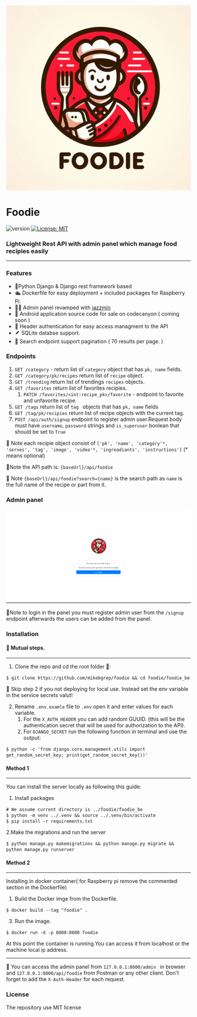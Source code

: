 ![Logo](https://github.com/mikebgrep/foodie/blob/master/git_assets/logo.jpeg)

# Foodie
![version](https://img.shields.io/badge/version-1.0.0-green) [![License: MIT](https://img.shields.io/badge/License-MIT-yellow.svg)](https://opensource.org/licenses/MIT) 

###  Lightweight Rest API with admin panel which manage food recipies easily 
--- 
### Features 
   - 🐍Python Django & Django rest framework based
   - 🛳 Dockerfile for easy deployment + included packages for Raspberry Pi.
   - 👨‍🍳 Admin panel revamped with [jazzmin](https://github.com/farridav/django-jazzmin)
   - 🤖 Android application source code for sale on codecanyon ( coming soon )
   - 🔐 Header authentication for easy access managment to the API
   - 🪶 SQLite databse support.
   - 🔎 Search endpoint support pagination ( 70 results per page. )

### Endpoints 
1. ```GET /category``` - return list of ```category``` object that has ```pk, name``` fields.
2. ```GET /category/pk/recipes```  return list of ```recipe``` object.
3. ```GET /trending``` return list of trendings ```recipes``` objects.
4. ```GET /favorites``` return list of favorites recipies.
   1. ```PATCH /favorites/<int:recipe_pk>/favorite``` - endpoint to favorite and unfavorite recipe.
5. ```GET /tags``` return list of ```tag ``` objects that has ```pk, name``` fields
6. ```GET /tag/pk/recipies``` return list of recipe objects with the current tag.
7. ```POST /api/auth/signup``` endpoint to register admin user.Request body must have  ```username```, ```password``` strings and ```is_superuser``` boolean that should be set to ```True```

📝 Note each recipie object consist of ```['pk', 'name', 'category'*, 'serves', 'tag', 'image', 'video'*, 'ingreadiants', 'instructions']``` (* means optional)

📝Note the API path is: ```{baseUrl}/api/foodie```

📝 Note ```{baseUrl}/api/foodie?search={name}``` is the search path as ```name``` is the full name of the recipe or part from it.

### Admin panel 
![admin](https://github.com/mikebgrep/foodie/blob/master/git_assets/foodie-admin.gif)

📝Note to login in the panel you must register admin user from the ```/signup``` endpoint afterwards the users can be added from the panel.

### Installation

#### 📝 Mutual steps. 
---
1. Clone the repo and cd the root folder 📂:
```
$ git clone https://github.com/mikebgrep/foodie && cd foodie/foodie_be
```

📝 Skip step 2 if you not deploying for local use. Instead set the env variable in the service secrets valut!

2. Rename ```.env.examle``` file to ```.env``` open it and enter values for each variable.
    1. For the ```X_AUTH_HEADER``` you can add random GUUID. (this will be the authentication secret that will be used for authorization to the API).
    2. For ```DJANGO_SECRET``` run the following function in terminal and use the output:
```
$ python -c 'from django.core.management.utils import get_random_secret_key; print(get_random_secret_key())'
```

#### Method 1 
---
You can install the server locally as following this guide:
1. Install packages
```
# We assume current directory is ../foodie/foodie_be
$ python -m venv ../.venv && source ../.venv/bin/activate
$ pip install -r requirements.txt
```
2.Make the migrations and run the server 
```
$ python manage.py makemigrations && python manage.py migrate && python manage.py runserver
```

#### Method 2
---
Installing in docker container( for Raspberry pi remove the commented section in the Dockerfile)

1. Build the Docker imge  from the Dockerfile.
```
$ docker build --tag "foodie" . 
```
3. Run the image.
```
$ docker run -d -p 8000:8000 foodie
```
 At this point the container is running.You can access it from localhost or the machine local ip address.

---
📝 You can access the admin panel from ```127.0.0.1:8000/admin ``` in browser and ```127.0.0.1:8000/api/foodie``` from Postman or any other client.
Don't forget to add the ```X-Auth-Header``` for each request.

### License
The repository use MIT license
